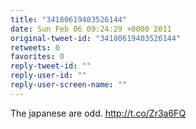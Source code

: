 ```yaml
---
title: "34180619403526144"
date: Sun Feb 06 09:24:29 +0000 2011
original-tweet-id: "34180619403526144"
retweets: 0
favorites: 0
reply-tweet-id: ""
reply-user-id: ""
reply-user-screen-name: ""
---
```

The japanese are odd. http://t.co/Zr3a6FQ
